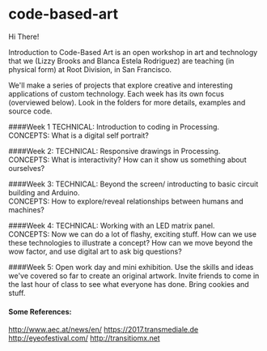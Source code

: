# code-based-art

Hi There! 


Introduction to Code-Based Art is an open workshop in art and technology that we (Lizzy Brooks and Blanca Estela Rodriguez) are teaching (in physical form) at Root Division, in San Francisco. 

We'll make a series of projects that explore creative and interesting applications of custom technology. 
Each week has its own focus (overviewed below). Look in the folders for more details, examples and source code. 

####Week 1
TECHNICAL: Introduction to coding in Processing. <br>CONCEPTS: What is a digital self portrait?

####Week 2:
TECHNICAL: Responsive drawings in Processing.  <br>CONCEPTS: What is interactivity? How can it show us something about ourselves?

####Week 3: 
TECHNICAL: Beyond the screen/ introducting to basic circuit building and Arduino.  <br>CONCEPTS: How to explore/reveal relationships between humans and machines? 

####Week 4: 
TECHNICAL: Working with an LED matrix panel.  <br>CONCEPTS: Now we can do a lot of flashy, exciting stuff. How can we use these technologies to illustrate a concept? How can we move beyond the wow factor, and use digital art to ask big questions?

####Week 5:
Open work day and mini exhibition. Use the skills and ideas we've covered so far to create an original artwork. Invite friends to come in the last hour of class to see what everyone has done. Bring cookies and stuff. 

#### Some References:
http://www.aec.at/news/en/
https://2017.transmediale.de
http://eyeofestival.com/
http://transitiomx.net
